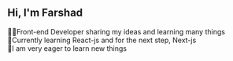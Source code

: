 ## Hi, I'm Farshad

👨‍💻Front-end Developer sharing my ideas and learning many things <br/>
🎨Currently learning React-js and for the next step, Next-js <br/>
🥳I am very eager to learn new things
<!--
**fshd1-front/fshd1-front** is a ✨ _special_ ✨ repository because its `README.md` (this file) appears on your GitHub profile.

Here are some ideas to get you started:

- 🔭 I’m currently working on ...
- 🌱 I’m currently learning ...
- 👯 I’m looking to collaborate on ...
- 🤔 I’m looking for help with ...
- 💬 Ask me about ...
- 📫 How to reach me: ...
- 😄 Pronouns: ...
- ⚡ Fun fact: ...
-->
